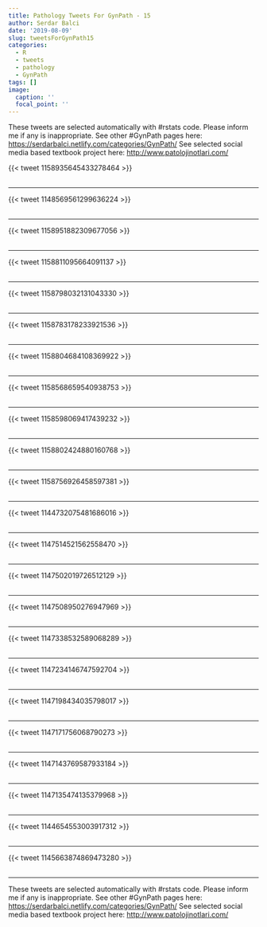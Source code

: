 ```yaml
---
title: Pathology Tweets For GynPath - 15
author: Serdar Balci
date: '2019-08-09'
slug: tweetsForGynPath15
categories:
  - R
  - tweets
  - pathology
  - GynPath
tags: []
image:
  caption: ''
  focal_point: ''
---
```



These tweets are selected automatically with #rstats code. Please inform me if any is inappropriate.
See other #GynPath pages here: https://serdarbalci.netlify.com/categories/GynPath/ 
See selected social media based textbook project here: http://www.patolojinotlari.com/

{{< tweet 1158935645433278464 >}}
<br>
<br>
<hr>
{{< tweet 1148569561299636224 >}}
<br>
<br>
<hr>
{{< tweet 1158951882309677056 >}}
<br>
<br>
<hr>
{{< tweet 1158811095664091137 >}}
<br>
<br>
<hr>
{{< tweet 1158798032131043330 >}}
<br>
<br>
<hr>
{{< tweet 1158783178233921536 >}}
<br>
<br>
<hr>
{{< tweet 1158804684108369922 >}}
<br>
<br>
<hr>
{{< tweet 1158568659540938753 >}}
<br>
<br>
<hr>
{{< tweet 1158598069417439232 >}}
<br>
<br>
<hr>
{{< tweet 1158802424880160768 >}}
<br>
<br>
<hr>
{{< tweet 1158756926458597381 >}}
<br>
<br>
<hr>
{{< tweet 1144732075481686016 >}}
<br>
<br>
<hr>
{{< tweet 1147514521562558470 >}}
<br>
<br>
<hr>
{{< tweet 1147502019726512129 >}}
<br>
<br>
<hr>
{{< tweet 1147508950276947969 >}}
<br>
<br>
<hr>
{{< tweet 1147338532589068289 >}}
<br>
<br>
<hr>
{{< tweet 1147234146747592704 >}}
<br>
<br>
<hr>
{{< tweet 1147198434035798017 >}}
<br>
<br>
<hr>
{{< tweet 1147171756068790273 >}}
<br>
<br>
<hr>
{{< tweet 1147143769587933184 >}}
<br>
<br>
<hr>
{{< tweet 1147135474135379968 >}}
<br>
<br>
<hr>
{{< tweet 1144654553003917312 >}}
<br>
<br>
<hr>
{{< tweet 1145663874869473280 >}}
<br>
<br>
<hr>


These tweets are selected automatically with #rstats code. Please inform me if any is inappropriate.
See other #GynPath pages here: https://serdarbalci.netlify.com/categories/GynPath/ 
See selected social media based textbook project here: http://www.patolojinotlari.com/
